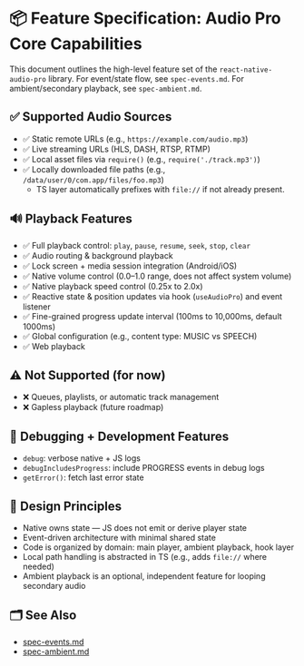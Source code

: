 # 📦 Feature Specification: Audio Pro Core Capabilities

This document outlines the high-level feature set of the `react-native-audio-pro` library.
For event/state flow, see `spec-events.md`.
For ambient/secondary playback, see `spec-ambient.md`.

## ✅ Supported Audio Sources

- ✅ Static remote URLs (e.g., `https://example.com/audio.mp3`)
- ✅ Live streaming URLs (HLS, DASH, RTSP, RTMP)
- ✅ Local asset files via `require()` (e.g., `require('./track.mp3')`)
- ✅ Locally downloaded file paths (e.g., `/data/user/0/com.app/files/foo.mp3`)
  - TS layer automatically prefixes with `file://` if not already present.

## 🔊 Playback Features

- ✅ Full playback control: `play`, `pause`, `resume`, `seek`, `stop`, `clear`
- ✅ Audio routing & background playback
- ✅ Lock screen + media session integration (Android/iOS)
- ✅ Native volume control (0.0–1.0 range, does not affect system volume)
- ✅ Native playback speed control (0.25x to 2.0x)
- ✅ Reactive state & position updates via hook (`useAudioPro`) and event listener
- ✅ Fine-grained progress update interval (100ms to 10,000ms, default 1000ms)
- ✅ Global configuration (e.g., content type: MUSIC vs SPEECH)
- ✅ Web playback

## ⚠️ Not Supported (for now)

- ❌ Queues, playlists, or automatic track management
- ❌ Gapless playback (future roadmap)

## 🧪 Debugging + Development Features

- `debug`: verbose native + JS logs
- `debugIncludesProgress`: include PROGRESS events in debug logs
- `getError()`: fetch last error state

## 🧩 Design Principles

- Native owns state — JS does not emit or derive player state
- Event-driven architecture with minimal shared state
- Code is organized by domain: main player, ambient playback, hook layer
- Local path handling is abstracted in TS (e.g., adds `file://` where needed)
- Ambient playback is an optional, independent feature for looping secondary audio

## 🗂 See Also

- [spec-events.md](./spec-events.md)
- [spec-ambient.md](./spec-ambient.md)

